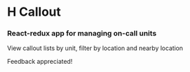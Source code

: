 # H Callout
### React-redux app for managing on-call units

View callout lists by unit, filter by location and nearby location

Feedback appreciated!

